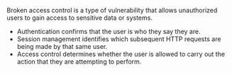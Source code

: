 Broken access control is a type of vulnerability that allows unauthorized users to gain access to sensitive data or systems.
- Authentication confirms that the user is who they say they are.
- Session management identifies which subsequent HTTP requests are being made by that same user.
- Access control determines whether the user is allowed to carry out the action that they are attempting to perform.
